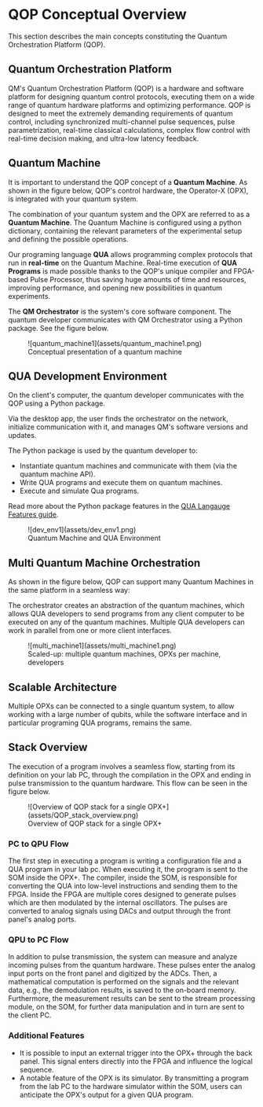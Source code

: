 # QOP Conceptual Overview

This section describes the main concepts constituting the Quantum Orchestration Platform (QOP).


## Quantum Orchestration Platform

QM's Quantum Orchestration Platform (QOP) is a hardware and software platform for designing quantum control protocols, executing them on a wide range of quantum hardware platforms and optimizing performance.
QOP is designed to meet the extremely demanding requirements of quantum control, including synchronized multi-channel pulse sequences, pulse parametrization, real-time classical calculations, complex flow control with real-time decision making, and ultra-low latency feedback.

## Quantum Machine

It is important to understand the QOP concept of a **Quantum Machine**.
As shown in the figure below, QOP's control hardware, the Operator-X (OPX), is integrated with your quantum system.

The combination of your quantum system and the OPX are referred to as a **Quantum Machine**. The Quantum Machine is configured using a python dictionary, containing the relevant parameters of the experimental setup and defining the possible operations.

Our programing language **QUA** allows programming complex protocols that run in **real-time** on the Quantum Machine.
Real-time execution of **QUA Programs** is made possible thanks to the QOP's unique compiler and FPGA-based Pulse Processor, thus saving huge amounts of time and resources, improving performance, and opening new possibilities in quantum experiments.

The **QM Orchestrator** is the system's core software component. The quantum developer communicates with QM Orchestrator using a Python package. See the figure below.

<figure markdown>
  ![quantum_machine1](assets/quantum_machine1.png)
  <figcaption>Conceptual presentation of a quantum machine</figcaption>
</figure>

## QUA Development Environment

On the client's computer, the quantum developer communicates with the QOP using a Python package.

Via the desktop app, the user finds the orchestrator on the network, initialize communication with it, and manages QM's software versions and updates.

The Python package is used by the quantum developer to:

- Instantiate quantum machines and communicate with them (via the quantum machine API).
- Write QUA programs and execute them on quantum machines.
- Execute and simulate Qua programs.

Read more about the Python package features in the [QUA Langauge Features guide](../Guides/features.md).

<figure markdown>
  ![dev_env1](assets/dev_env1.png)
  <figcaption>Quantum Machine and QUA Environment</figcaption>
</figure>

## Multi Quantum Machine Orchestration

As shown in the figure below, QOP can support many Quantum Machines in the same platform in a seamless way:

The orchestrator creates an abstraction of the quantum machines, which allows QUA developers to send programs from any client computer to be executed on any of the quantum machines.
Multiple QUA developers can work in parallel from one or more client interfaces.

<figure markdown>
  ![multi_machine1](assets/multi_machine1.png)
  <figcaption>Scaled-up: multiple quantum machines, OPXs per machine, developers</figcaption>
</figure>

## Scalable Architecture

Multiple OPXs can be connected to a single quantum system, to allow working with a large number of qubits, while the software interface and in particular programing QUA programs, remains the same.

## Stack Overview

The execution of a program involves a seamless flow, starting from its definition on your lab PC, through the compilation in the OPX and ending in pulse transmission to the quantum hardware.
This flow can be seen in the figure below.

<figure markdown>
  ![Overview of QOP stack for a single OPX+](assets/QOP_stack_overview.png)
  <figcaption>Overview of QOP stack for a single OPX+</figcaption>
</figure>


### PC to QPU Flow 

The first step in executing a program is writing a configuration file and a QUA program in your lab pc.
When executing it, the program is sent to the SOM inside the OPX+. The compiler, inside the SOM, is responsible for converting the QUA into low-level instructions
and sending them to the FPGA. Inside the FPGA are multiple cores designed to generate pulses which are then modulated by the internal oscillators.
The pulses are converted to analog signals using DACs and output through the front panel's analog ports.

### QPU to PC Flow

In addition to pulse transmission, the system can measure and analyze incoming pulses from the quantum hardware.
These pulses enter the analog input ports on the front panel and digitized by the ADCs. Then, a mathematical computation is performed on the signals and the relevant data, e.g., the demodulation results, is saved to the on-board memory.
Furthermore, the measurement results can be sent to the stream processing module, on the SOM, for further data manipulation and in turn are sent to the client PC.

### Additional Features

- It is possible to input an external trigger into the OPX+ through the back panel. This signal enters directly into the FPGA and influence the logical sequence.
- A notable feature of the OPX is its simulator. By transmitting a program from the lab PC to the hardware simulator within the SOM, users can anticipate the OPX's output for a given QUA program.


